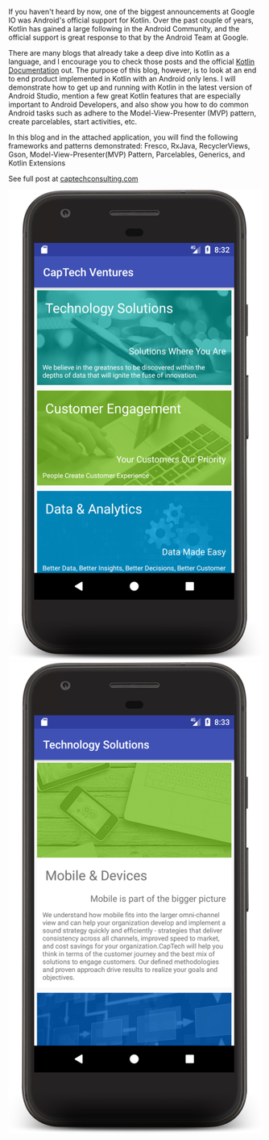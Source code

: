 If you haven't heard by now, one of the biggest announcements at Google IO was Android's official support for Kotlin. Over the past couple of years, Kotlin has gained a large following in the Android Community, and the official support is great response to that by the Android Team at Google.

There are many blogs that already take a deep dive into Kotlin as a language, and I encourage you to check those posts and the official [Kotlin Documentation](https://kotlinlang.org/) out. The purpose of this blog, however, is to look at an end to end product implemented in Kotlin with an Android only lens. I will demonstrate how to get up and running with Kotlin in the latest version of Android Studio, mention a few great Kotlin features that are especially important to Android Developers, and also show you how to do common Android tasks such as adhere to the Model-View-Presenter (MVP) pattern, create parcelables, start activities, etc.

In this blog and in the attached application, you will find the following frameworks and patterns demonstrated: Fresco, RxJava, RecyclerViews, Gson, Model-View-Presenter(MVP) Pattern, Parcelables, Generics, and Kotlin Extensions


See full post at [captechconsulting.com](captechconsulting.com)

![Screenshot](device-2017-05-31-203252.png)
![Screenshot 2](device-2017-05-31-203334.png)